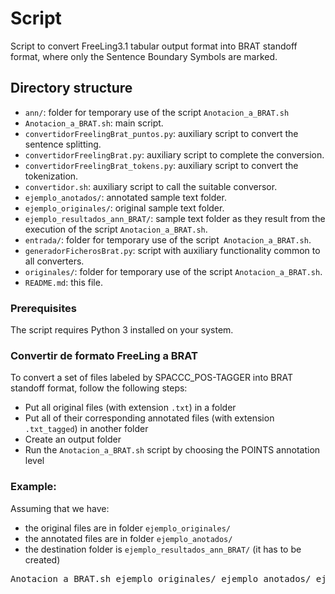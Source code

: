 # Script

Script to convert FreeLing3.1 tabular output format into BRAT standoff format, where only the Sentence Boundary Symbols are marked.

## Directory structure
* `ann/`: folder for temporary use of the script `Anotacion_a_BRAT.sh`
* `Anotacion_a_BRAT.sh`: main script.
* `convertidorFreelingBrat_puntos.py`: auxiliary script to convert the sentence splitting. 
* `convertidorFreelingBrat.py`: auxiliary script to complete the conversion.
* `convertidorFreelingBrat_tokens.py`: auxiliary script to convert the tokenization.
* `convertidor.sh`: auxiliary script to call the suitable conversor.
* `ejemplo_anotados/`: annotated sample text folder.
* `ejemplo_originales/`: original sample text folder. 
* `ejemplo_resultados_ann_BRAT/`: sample text folder as they result from the execution of the script `Anotacion_a_BRAT.sh`.
* `entrada/`: folder for temporary use of the script` Anotacion_a_BRAT.sh`.
* `generadorFicherosBrat.py`: script with auxiliary functionality common to all converters.
* `originales/`: folder for temporary use of the script `Anotacion_a_BRAT.sh`.
* `README.md`: this file.

### Prerequisites

The script requires Python 3 installed on your system.

### Convertir de formato FreeLing a BRAT

To convert a set of files labeled by SPACCC_POS-TAGGER into BRAT standoff format, follow the following steps:
* Put all original files (with extension `.txt`) in a folder
* Put all of their corresponding annotated files (with extension `.txt_tagged`) in another folder
* Create an output folder
* Run the `Anotacion_a_BRAT.sh` script by choosing the POINTS annotation level

### Example:

Assuming that we have:
- the original files are in folder `ejemplo_originales/`
- the annotated files are in folder `ejemplo_anotados/`
- the destination folder is `ejemplo_resultados_ann_BRAT/` (it has to be created)

<pre>
Anotacion_a_BRAT.sh ejemplo_originales/ ejemplo_anotados/ ejemplo_resultados_ann_BRAT/ POINTS 
</pre>

